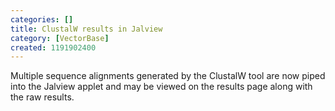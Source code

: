 ```yaml
---
categories: []
title: ClustalW results in Jalview
category: [VectorBase]
created: 1191902400
---
```

Multiple sequence alignments generated by the ClustalW tool are now piped into the Jalview applet and may be viewed on the results page along with the raw results.
